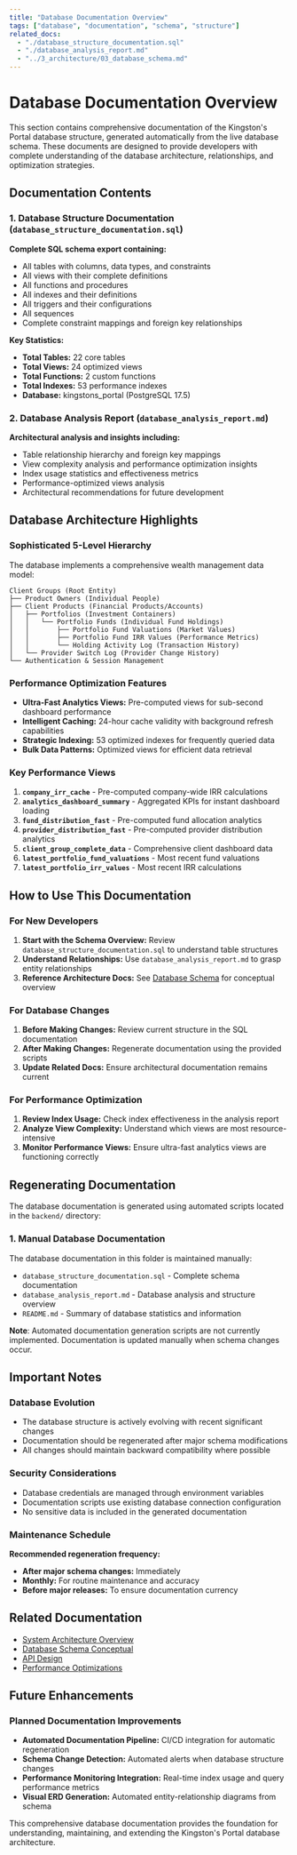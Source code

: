 ```yaml
---
title: "Database Documentation Overview"
tags: ["database", "documentation", "schema", "structure"]
related_docs:
  - "./database_structure_documentation.sql"
  - "./database_analysis_report.md"
  - "../3_architecture/03_database_schema.md"
---
```


# Database Documentation Overview

This section contains comprehensive documentation of the Kingston's Portal database structure, generated automatically from the live database schema. These documents are designed to provide developers with complete understanding of the database architecture, relationships, and optimization strategies.

## Documentation Contents

### 1. Database Structure Documentation (`database_structure_documentation.sql`)
**Complete SQL schema export containing:**
- All tables with columns, data types, and constraints
- All views with their complete definitions
- All functions and procedures
- All indexes and their definitions
- All triggers and their configurations
- All sequences
- Complete constraint mappings and foreign key relationships

**Key Statistics:**
- **Total Tables:** 22 core tables
- **Total Views:** 24 optimized views
- **Total Functions:** 2 custom functions
- **Total Indexes:** 53 performance indexes
- **Database:** kingstons_portal (PostgreSQL 17.5)

### 2. Database Analysis Report (`database_analysis_report.md`)
**Architectural analysis and insights including:**
- Table relationship hierarchy and foreign key mappings
- View complexity analysis and performance optimization insights
- Index usage statistics and effectiveness metrics
- Performance-optimized views analysis
- Architectural recommendations for future development

## Database Architecture Highlights

### Sophisticated 5-Level Hierarchy
The database implements a comprehensive wealth management data model:

```
Client Groups (Root Entity)
├── Product Owners (Individual People)
├── Client Products (Financial Products/Accounts)
│   ├── Portfolios (Investment Containers)
│   │   └── Portfolio Funds (Individual Fund Holdings)
│   │       ├── Portfolio Fund Valuations (Market Values)
│   │       ├── Portfolio Fund IRR Values (Performance Metrics)
│   │       └── Holding Activity Log (Transaction History)
│   └── Provider Switch Log (Provider Change History)
└── Authentication & Session Management
```

### Performance Optimization Features
- **Ultra-Fast Analytics Views:** Pre-computed views for sub-second dashboard performance
- **Intelligent Caching:** 24-hour cache validity with background refresh capabilities
- **Strategic Indexing:** 53 optimized indexes for frequently queried data
- **Bulk Data Patterns:** Optimized views for efficient data retrieval

### Key Performance Views
1. **`company_irr_cache`** - Pre-computed company-wide IRR calculations
2. **`analytics_dashboard_summary`** - Aggregated KPIs for instant dashboard loading
3. **`fund_distribution_fast`** - Pre-computed fund allocation analytics
4. **`provider_distribution_fast`** - Pre-computed provider distribution analytics
5. **`client_group_complete_data`** - Comprehensive client dashboard data
6. **`latest_portfolio_fund_valuations`** - Most recent fund valuations
7. **`latest_portfolio_irr_values`** - Most recent IRR calculations

## How to Use This Documentation

### For New Developers
1. **Start with the Schema Overview:** Review `database_structure_documentation.sql` to understand table structures
2. **Understand Relationships:** Use `database_analysis_report.md` to grasp entity relationships
3. **Reference Architecture Docs:** See [Database Schema](../3_architecture/03_database_schema.md) for conceptual overview

### For Database Changes
1. **Before Making Changes:** Review current structure in the SQL documentation
2. **After Making Changes:** Regenerate documentation using the provided scripts
3. **Update Related Docs:** Ensure architectural documentation remains current

### For Performance Optimization
1. **Review Index Usage:** Check index effectiveness in the analysis report
2. **Analyze View Complexity:** Understand which views are most resource-intensive
3. **Monitor Performance Views:** Ensure ultra-fast analytics views are functioning correctly

## Regenerating Documentation

The database documentation is generated using automated scripts located in the `backend/` directory:

### 1. Manual Database Documentation
The database documentation in this folder is maintained manually:
- `database_structure_documentation.sql` - Complete schema documentation
- `database_analysis_report.md` - Database analysis and structure overview
- `README.md` - Summary of database statistics and information

**Note**: Automated documentation generation scripts are not currently implemented. Documentation is updated manually when schema changes occur.

## Important Notes

### Database Evolution
- The database structure is actively evolving with recent significant changes
- Documentation should be regenerated after major schema modifications
- All changes should maintain backward compatibility where possible

### Security Considerations
- Database credentials are managed through environment variables
- Documentation scripts use existing database connection configuration
- No sensitive data is included in the generated documentation

### Maintenance Schedule
**Recommended regeneration frequency:**
- **After major schema changes:** Immediately
- **Monthly:** For routine maintenance and accuracy
- **Before major releases:** To ensure documentation currency

## Related Documentation

- [System Architecture Overview](../3_architecture/01_system_architecture_overview.md)
- [Database Schema Conceptual](../3_architecture/03_database_schema.md)
- [API Design](../3_architecture/04_api_design.md)
- [Performance Optimizations](../6_advanced/02_performance_optimizations.md)

## Future Enhancements

### Planned Documentation Improvements
- **Automated Documentation Pipeline:** CI/CD integration for automatic regeneration
- **Schema Change Detection:** Automated alerts when database structure changes
- **Performance Monitoring Integration:** Real-time index usage and query performance metrics
- **Visual ERD Generation:** Automated entity-relationship diagrams from schema

This comprehensive database documentation provides the foundation for understanding, maintaining, and extending the Kingston's Portal database architecture.
